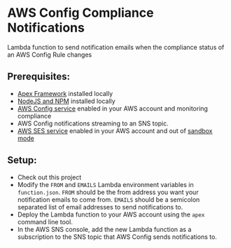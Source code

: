 # AWS Config Compliance Notifications
Lambda function to send notification emails when the compliance status of an AWS Config Rule changes


## Prerequisites: 
- [Apex Framework](https://github.com/apex/apex) installed locally
- [NodeJS and NPM](https://nodejs.org) installed locally
- [AWS Config service](https://aws.amazon.com/config/) enabled in your AWS account and monitoring compliance
- AWS Config notifications streaming to an SNS topic.
- [AWS SES service](https://aws.amazon.com/ses/) enabled in your AWS account 
    and out of [sandbox mode](http://docs.aws.amazon.com/ses/latest/DeveloperGuide/request-production-access.html)
   
## Setup:
- Check out this project
- Modify the `FROM` and `EMAILS` Lambda environment variables in `function.json`. `FROM` should be the 
    from address you want your notification emails to come from. `EMAILS` should be a semicolon separated list
    of email addresses to send notifications to.
- Deploy the Lambda function to your AWS account using the `apex` command line tool.
- In the AWS SNS console, add the new Lambda function as a subscription to the SNS topic that AWS Config
    sends notifications to.
   